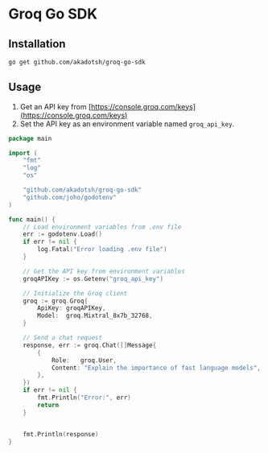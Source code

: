 # Groq Go SDK

## Installation

```bash
go get github.com/akadotsh/groq-go-sdk
```

## Usage

1. Get an API key from [https://console.groq.com/keys](https://console.groq.com/keys)
2. Set the API key as an environment variable named `groq_api_key`.

```go
package main

import (
	"fmt"
	"log"
	"os"

	"github.com/akadotsh/groq-go-sdk"
	"github.com/joho/godotenv"
)

func main() {
	// Load environment variables from .env file
	err := godotenv.Load()
	if err != nil {
		log.Fatal("Error loading .env file")
	}

	// Get the API key from environment variables
	groqAPIKey := os.Getenv("groq_api_key")

	// Initialize the Groq client
	groq := groq.Groq{
		ApiKey: groqAPIKey,
		Model:  groq.Mixtral_8x7b_32768,
	}

	// Send a chat request
	response, err := groq.Chat([]Message{
		{
            Role:   groq.User,
            Content: "Explain the importance of fast language models",
        },
	})
	if err != nil {
		fmt.Println("Error:", err)
		return
	}


	fmt.Println(response)
}
```
